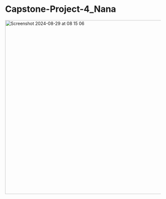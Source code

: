 # Capstone-Project-4_Nana


<img width="562" alt="Screenshot 2024-08-29 at 08 15 06" src="https://github.com/user-attachments/assets/bef37e93-8832-4a73-80fc-edadd4692f75">
